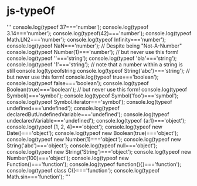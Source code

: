 # js-typeOf

'''
console.log(typeof 37==='number');
console.log(typeof 3.14==='number');
console.log(typeof(42)==='number');
console.log(typeof Math.LN2==='number');
console.log(typeof Infinity==='number');
console.log(typeof NaN==='number'); // Despite being "Not-A-Number"
console.log(typeof Number(1)==='number'); // but never use this form!
console.log(typeof ''==='string');
console.log(typeof 'bla'==='string');
console.log(typeof '1'==='string'); // note that a number within a string is still console.log(typeofstring
console.log(typeof String('abc')==='string'); // but never use this form!
console.log(typeof true==='boolean');
console.log(typeof false==='boolean');
console.log(typeof Boolean(true)==='boolean'); // but never use this form!
console.log(typeof Symbol()==='symbol');
console.log(typeof Symbol('foo')==='symbol');
console.log(typeof Symbol.iterator==='symbol');
console.log(typeof undefined==='undefined');
console.log(typeof declaredButUndefinedVariable==='undefined');
console.log(typeof undeclaredVariable==='undefined');
console.log(typeof {a:1}==='object');
console.log(typeof [1, 2, 4]==='object');
console.log(typeof new Date()==='object');
console.log(typeof new Boolean(true)==='object');
console.log(typeof new Number(1)==='object');
console.log(typeof new String('abc')==='object');
console.log(typeof null==='object');
console.log(typeof new String('String')==='object');
console.log(typeof new Number(100)==='object');
console.log(typeof new Function()==='function');
console.log(typeof function(){}==='function');
console.log(typeof class C{}==='function');
console.log(typeof Math.sin==='function');
'''
